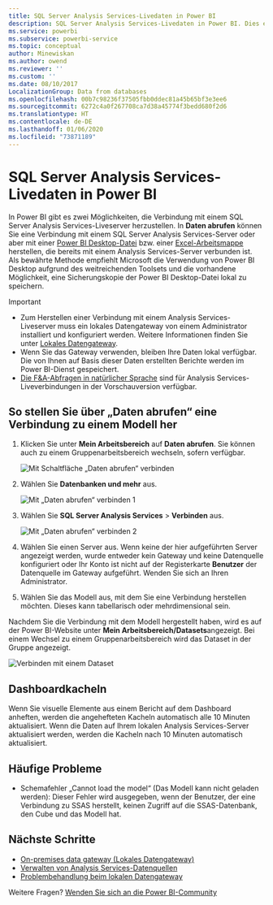 ```yaml
---
title: SQL Server Analysis Services-Livedaten in Power BI
description: SQL Server Analysis Services-Livedaten in Power BI. Dies erfolgt über eine Datenquelle, die für ein Enterprise-Gateway konfiguriert wurde.
ms.service: powerbi
ms.subservice: powerbi-service
ms.topic: conceptual
author: Minewiskan
ms.author: owend
ms.reviewer: ''
ms.custom: ''
ms.date: 08/10/2017
LocalizationGroup: Data from databases
ms.openlocfilehash: 00b7c98236f37505fbb0ddec81a45b65bf3e3ee6
ms.sourcegitcommit: 6272c4a0f267708ca7d38a45774f3bedd680f2d6
ms.translationtype: HT
ms.contentlocale: de-DE
ms.lasthandoff: 01/06/2020
ms.locfileid: "73871189"
---
```

# <a name="sql-server-analysis-services-live-data-in-power-bi"></a>SQL Server Analysis Services-Livedaten in Power BI

In Power BI gibt es zwei Möglichkeiten, die Verbindung mit einem SQL Server Analysis Services-Liveserver herzustellen. In **Daten abrufen** können Sie eine Verbindung mit einem SQL Server Analysis Services-Server oder aber mit einer [Power BI Desktop-Datei](service-desktop-files.md) bzw. einer [Excel-Arbeitsmappe](service-excel-workbook-files.md) herstellen, die bereits mit einem Analysis Services-Server verbunden ist. Als bewährte Methode empfiehlt Microsoft die Verwendung von Power BI Desktop aufgrund des weitreichenden Toolsets und die vorhandene Möglichkeit, eine Sicherungskopie der Power BI Desktop-Datei lokal zu speichern.

>[!IMPORTANT]
> * Zum Herstellen einer Verbindung mit einem Analysis Services-Liveserver muss ein lokales Datengateway von einem Administrator installiert und konfiguriert werden. Weitere Informationen finden Sie unter [Lokales Datengateway](service-gateway-onprem.md).
> * Wenn Sie das Gateway verwenden, bleiben Ihre Daten lokal verfügbar.  Die von Ihnen auf Basis dieser Daten erstellten Berichte werden im Power BI-Dienst gespeichert. 
> * [Die F&A-Abfragen in natürlicher Sprache](service-q-and-a-direct-query.md) sind für Analysis Services-Liveverbindungen in der Vorschauversion verfügbar.

## <a name="to-connect-to-a-model-from-get-data"></a>So stellen Sie über „Daten abrufen“ eine Verbindung zu einem Modell her

1. Klicken Sie unter **Mein Arbeitsbereich** auf **Daten abrufen**. Sie können auch zu einem Gruppenarbeitsbereich wechseln, sofern verfügbar.

   ![Mit Schaltfläche „Daten abrufen“ verbinden](media/sql-server-analysis-services-tabular-data/connecttoas_getdatabutton.png)

2. Wählen Sie **Datenbanken und mehr** aus.

   ![Mit „Daten abrufen“ verbinden 1](media/sql-server-analysis-services-tabular-data/connecttoas_getdata_1.png)

3. Wählen Sie **SQL Server Analysis Services** > **Verbinden** aus.

   ![Mit „Daten abrufen“ verbinden 2](media/sql-server-analysis-services-tabular-data/connecttoas_getdata_2.png)

4. Wählen Sie einen Server aus. Wenn keine der hier aufgeführten Server angezeigt werden, wurde entweder kein Gateway und keine Datenquelle konfiguriert oder Ihr Konto ist nicht auf der Registerkarte **Benutzer** der Datenquelle im Gateway aufgeführt. Wenden Sie sich an Ihren Administrator.

5. Wählen Sie das Modell aus, mit dem Sie eine Verbindung herstellen möchten. Dieses kann tabellarisch oder mehrdimensional sein.

Nachdem Sie die Verbindung mit dem Modell hergestellt haben, wird es auf der Power BI-Website unter **Mein Arbeitsbereich/Datasets**angezeigt. Bei einem Wechsel zu einem Gruppenarbeitsbereich wird das Dataset in der Gruppe angezeigt.

![Verbinden mit einem Dataset](media/sql-server-analysis-services-tabular-data/connecttoas_dataset_5.png)

## <a name="dashboard-tiles"></a>Dashboardkacheln

Wenn Sie visuelle Elemente aus einem Bericht auf dem Dashboard anheften, werden die angehefteten Kacheln automatisch alle 10 Minuten aktualisiert. Wenn die Daten auf Ihrem lokalen Analysis Services-Server aktualisiert werden, werden die Kacheln nach 10 Minuten automatisch aktualisiert.

## <a name="common-issues"></a>Häufige Probleme

* Schemafehler „Cannot load the model“ (Das Modell kann nicht geladen werden): Dieser Fehler wird ausgegeben, wenn der Benutzer, der eine Verbindung zu SSAS herstellt, keinen Zugriff auf die SSAS-Datenbank, den Cube und das Modell hat.

## <a name="next-steps"></a>Nächste Schritte

* [On-premises data gateway (Lokales Datengateway)](service-gateway-onprem.md)  
* [Verwalten von Analysis Services-Datenquellen](service-gateway-enterprise-manage-ssas.md)  
* [Problembehandlung beim lokalen Datengateway](service-gateway-onprem-tshoot.md)  

Weitere Fragen? [Wenden Sie sich an die Power BI-Community](https://community.powerbi.com/)
